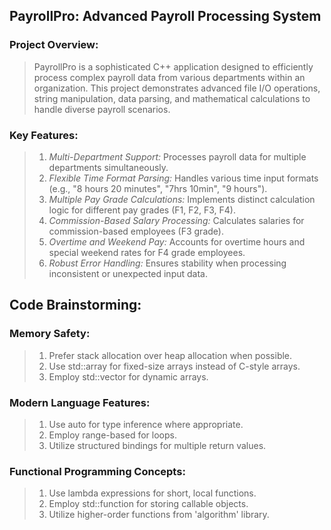 ## **PayrollPro: Advanced Payroll Processing System** <br>

### **Project Overview:**

> <p> PayrollPro is a sophisticated C++ application designed to efficiently process complex payroll data from various departments within an organization. This project demonstrates advanced file I/O operations, string manipulation, data parsing, and mathematical calculations to handle diverse payroll scenarios. </p>

### **Key Features:**

>  1. *Multi-Department Support:* Processes payroll data for multiple departments simultaneously.
>  2. *Flexible Time Format Parsing:* Handles various time input formats (e.g., "8 hours 20 minutes", "7hrs 10min", "9 hours"). 
>  3. *Multiple Pay Grade Calculations:* Implements distinct calculation logic for different pay grades (F1, F2, F3, F4).
>  4. *Commission-Based Salary Processing:* Calculates salaries for commission-based employees (F3 grade).
>  5. *Overtime and Weekend Pay:* Accounts for overtime hours and special weekend rates for F4 grade employees.
>  6. *Robust Error Handling:* Ensures stability when processing inconsistent or unexpected input data.

## **Code Brainstorming:**

### **Memory Safety:**

>  1. Prefer stack allocation over heap allocation when possible.
>  2. Use std::array for fixed-size arrays instead of C-style arrays.
>  3. Employ std::vector for dynamic arrays.

### **Modern Language Features:**

>  1. Use auto for type inference where appropriate.
>  2. Employ range-based for loops.
>  3. Utilize structured bindings for multiple return values.

### **Functional Programming Concepts:**

>  1. Use lambda expressions for short, local functions.
>  2. Employ std::function for storing callable objects.
>  3. Utilize higher-order functions from 'algorithm' library.
